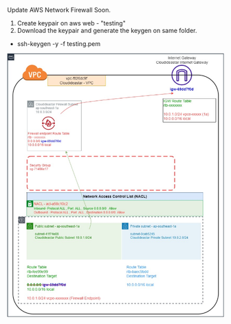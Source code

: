 Update AWS Network Firewall Soon.


1. Create keypair on aws web - "testing"
2. Download the keypair and generate the keygen on same folder.
  - ssh-keygen -y -f testing.pem


![header image](cloudideastar_nfw.jpg)
